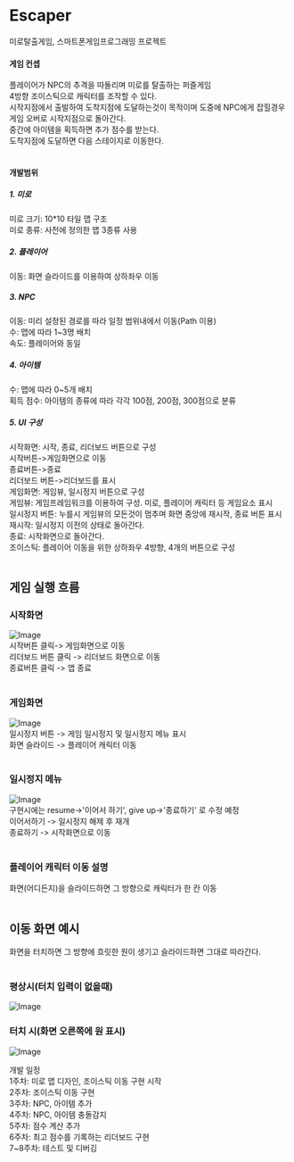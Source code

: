 # Escaper
미로탈출게임, 스마트폰게임프로그래밍 프로젝트<br>

#### 게임 컨셉 ####
플레이어가 NPC의 추격을 따돌리며 미로를 탈출하는 퍼즐게임<br>
4방향 조이스틱으로 캐릭터를 조작할 수 있다.<br>
시작지점에서 출발하여 도착지점에 도달하는것이 목적이며 도중에 NPC에게 잡힐경우 게임 오버로 시작지점으로 돌아간다.<br>
중간에 아이템을 획득하면 추가 점수를 받는다.<br>
도착지점에 도달하면 다음 스테이지로 이동한다.<br>
<br>

#### 개발범위 ####
##### 1. 미로 #####
미로 크기: 10*10 타일 맵 구조<br>
미로 종류: 사전에 정의한 맵 3종류 사용<br>

##### 2. 플레이어 #####
이동: 화면 슬라이드를 이용하여 상하좌우 이동<br>

##### 3. NPC #####
이동: 미리 설정된 경로를 따라 일정 범위내에서 이동(Path 이용)<br>
수: 맵에 따라 1~3명 배치<br>
속도: 플레이어와 동일<br>

##### 4. 아이템 #####
수: 맵에 따라 0~5개 배치<br>
획득 점수: 아이템의 종류에 따라 각각 100점, 200점, 300점으로 분류<br>

##### 5. UI 구성 #####
시작화면: 시작, 종료, 리더보드 버튼으로 구성<br>
   시작버튼->게임화면으로 이동<br>
   종료버튼->종료<br>
   리더보드 버튼->리더보드를 표시<br>
게임화면: 게임뷰, 일시정지 버튼으로 구성<br>
   게임뷰: 게임프레임워크를 이용하여 구성. 미로, 플레이어 캐릭터 등 게임요소 표시<br>
   일시정지 버튼: 누를시 게임뷰의 모든것이 멈추며 화면 중앙에 재시작, 종료 버튼 표시<br>
      재시작: 일시정지 이전의 상태로 돌아간다.<br>
      종료: 시작화면으로 돌아간다.<br>
   조이스틱: 플레이어 이동을 위한 상하좌우 4방향, 4개의 버튼으로 구성<br>
<br>

## 게임 실행 흐름 ##

### 시작화면 ###

![Image](https://github.com/user-attachments/assets/da2e0450-4744-42bc-9c88-2df6592d1436)
<br>
시작버튼 클릭-> 게임화면으로 이동<br>
리더보드 버튼 클릭 -> 리더보드 화면으로 이동<br>
종료버튼 클릭 -> 앱 종료<br>
<br>
### 게임화면 ###

![Image](https://github.com/user-attachments/assets/ae946dc7-3031-4559-95dc-6f579c18c18a)
<br>
일시정지 버튼 -> 게임 일시정지 및 일시정지 메뉴 표시<br>
화면 슬라이드 -> 플레이어 캐릭터 이동<br>
<br>
### 일시정지 메뉴 ###

![Image](https://github.com/user-attachments/assets/70a4ede5-12ae-40be-b797-4db5fc9a8d4e)
<br>
구현시에는 resume->'이어서 하기', give up->'종료하기' 로 수정 예정<br>
이어서하기 -> 일시정지 해제 후 재개<br>
종료하기 -> 시작화면으로 이동<br>
<br>
### 플레이어 캐릭터 이동 설명 ###

화면(어디든지)을 슬라이드하면 그 방향으로 캐릭터가 한 칸 이동<br>
<br>
## 이동 화면 예시 ##

화면을 터치하면 그 방향에 흐릿한 원이 생기고 슬라이드하면 그대로 따라간다.<br>
<br>
### 평상시(터치 입력이 없을때) ###

![Image](https://github.com/user-attachments/assets/7ff8b3e7-f3f7-4b09-93e5-795acb217034)

### 터치 시(화면 오른쪽에 원 표시) ###

![Image](https://github.com/user-attachments/assets/581a0461-f3b8-47cd-baba-e47eaaace8b5)

개발 일정<br>
1주차: 미로 맵 디자인, 조이스틱 이동 구현 시작<br>
2주차: 조이스틱 이동 구현<br>
3주차: NPC, 아이템 추가<br>
4주차: NPC, 아이템 충돌감지<br>
5주차: 점수 계산 추가<br>
6주차: 최고 점수를 기록하는 리더보드 구현<br>
7~8주차: 테스트 및 디버깅
